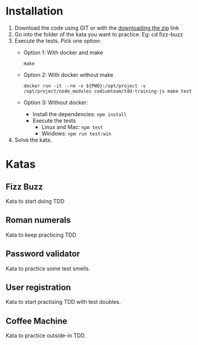 # Installation
1. Download the code using GIT or with the [downloading the zip](https://github.com/CodiumTeam/tdd-training-js/archive/master.zip) link
2. Go into the folder of the kata you want to practice. Eg: cd fizz-buzz
3. Execute the tests. Pick one option:  
    - Option 1: With docker and make

         `make`
    - Option 2: With docker without make

        `docker run -it --rm -v ${PWD}:/opt/project -v /opt/project/node_modules codiumteam/tdd-training-js make test`
    - Option 3: Without docker:
        - Install the dependencies: `npm install`
        - Execute the tests
   	        - Linux and Mac: `npm test`
            - Windows: `npm run test:win`
4. Solve the kata.

# Katas
## Fizz Buzz
Kata to start doing TDD
## Roman numerals
Kata to keep practicing TDD
## Password validator
Kata to practice some test smells.
## User registration
Kata to start practising TDD with test doubles.
## Coffee Machine
Kata to practice outside-in TDD.
